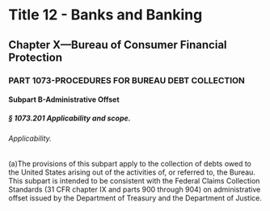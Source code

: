 
# Title 12 - Banks and Banking
## Chapter X—Bureau of Consumer Financial Protection
### PART 1073-PROCEDURES FOR BUREAU DEBT COLLECTION
#### Subpart B-Administrative Offset
##### § 1073.201 Applicability and scope.
###### Applicability.

(a)The provisions of this subpart apply to the collection of debts owed to the United States arising out of the activities of, or referred to, the Bureau. This subpart is intended to be consistent with the Federal Claims Collection Standards (31 CFR chapter IX and parts 900 through 904) on administrative offset issued by the Department of Treasury and the Department of Justice.
